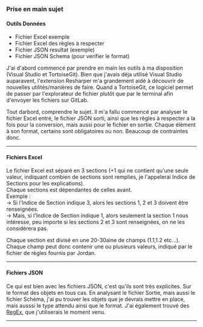 ### Prise en main sujet

#### Outils Données
- Fichier Excel exemple
- Fichier Excel des règles à respecter
- Fichier JSON resultat (exemple)
- Fichier JSON Schema (pour verifier le format)

J'ai d'abord commencé par prendre en main les outils à ma disposition (Visual Studio et TortoiseGit). Bien que j'avais déja utilisé Visual Studio auparavent, l'extension Resharper m'a grandement aidé à découvrir de nouvelles utilités/manières de faire. Quand a TortoiseGit, ce logiciel permet de passer par l'explorateur de fichier plutôt que par le terminal afin d'envoyer les fichiers sur GitLab.

Tout darbord, comprendre le sujet. Il m'a fallu commencé par analyser le fichier Excel entré, le fichier JSON sorti, ainsi que les rêgles à respecter a la fois pour la conversion, mais aussi pour le fichier en sortie. Chaque élèment à son format, certains sont obligatoires ou non. Beaucoup de contraintes donc.

---
#### Fichiers Excel

Le fichier Excel est séparé en 3 sections (+1 qui ne contient qu'une seule valeur, indiquant combien de sections sont remplies, je l'appelerai Indice de Sections pour les explications).\
Chaque sections est dépendantes de celles avant.\
Exemple : \
-> Si l'Indice de Section indique 3, alors les sections 1, 2 et 3 doivent être renseignées.\
-> Mais, si l'Indice de Section indique 1, alors seulement la section 1 nous intéresse, peu importe si les sections 2 et 3 sont renseignées, on ne les considérera pas.

Chaque section est divisé en une 20-30aine de champs (1.1,1.2 etc...).\
Chaque champ peut donc contenir une ou plusieurs valeurs, indiqué par le fichier de règles fournis par Jordan. 

---

#### Fichiers JSON

Ce qui est bien avec les fichiers JSON, c'est qu'ils sont très explicites. Sur le format des objets en tous cas. En analysant le fichier Sortie, mais aussi le fichier Schéma, j'ai pu trouver les objets que je devrais mettre en place, mais ausssi le type attendu ainsi que le format. J'ai également trouvé des [RegEx](https://fr.wikipedia.org/wiki/Expression_r%C3%A9guli%C3%A8re), que j'utiliserais le moment venu.

---